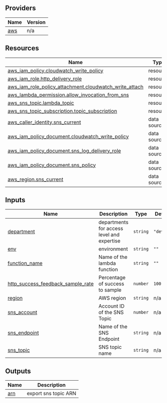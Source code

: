 <!-- BEGIN_TF_DOCS -->

## Providers

| Name | Version |
|------|---------|
| <a name="provider_aws"></a> [aws](#provider\_aws) | n/a |

## Resources

| Name | Type |
|------|------|
| [aws_iam_policy.cloudwatch_write_policy](https://registry.terraform.io/providers/hashicorp/aws/latest/docs/resources/iam_policy) | resource |
| [aws_iam_role.http_delivery_role](https://registry.terraform.io/providers/hashicorp/aws/latest/docs/resources/iam_role) | resource |
| [aws_iam_role_policy_attachment.cloudwatch_write_attach](https://registry.terraform.io/providers/hashicorp/aws/latest/docs/resources/iam_role_policy_attachment) | resource |
| [aws_lambda_permission.allow_invocation_from_sns](https://registry.terraform.io/providers/hashicorp/aws/latest/docs/resources/lambda_permission) | resource |
| [aws_sns_topic.lambda_topic](https://registry.terraform.io/providers/hashicorp/aws/latest/docs/resources/sns_topic) | resource |
| [aws_sns_topic_subscription.topic_subscription](https://registry.terraform.io/providers/hashicorp/aws/latest/docs/resources/sns_topic_subscription) | resource |
| [aws_caller_identity.sns_current](https://registry.terraform.io/providers/hashicorp/aws/latest/docs/data-sources/caller_identity) | data source |
| [aws_iam_policy_document.cloudwatch_write_policy](https://registry.terraform.io/providers/hashicorp/aws/latest/docs/data-sources/iam_policy_document) | data source |
| [aws_iam_policy_document.sns_log_delivery_role](https://registry.terraform.io/providers/hashicorp/aws/latest/docs/data-sources/iam_policy_document) | data source |
| [aws_iam_policy_document.sns_policy](https://registry.terraform.io/providers/hashicorp/aws/latest/docs/data-sources/iam_policy_document) | data source |
| [aws_region.sns_current](https://registry.terraform.io/providers/hashicorp/aws/latest/docs/data-sources/region) | data source |

## Inputs

| Name | Description | Type | Default | Required |
|------|-------------|------|---------|:--------:|
| <a name="input_department"></a> [department](#input\_department) | departments for access level and expertise | `string` | `"devops"` | no |
| <a name="input_env"></a> [env](#input\_env) | environment | `string` | `""` | no |
| <a name="input_function_name"></a> [function\_name](#input\_function\_name) | Name of the lambda function | `string` | `""` | no |
| <a name="input_http_success_feedback_sample_rate"></a> [http\_success\_feedback\_sample\_rate](#input\_http\_success\_feedback\_sample\_rate) | Percentage of success to sample | `number` | `100` | no |
| <a name="input_region"></a> [region](#input\_region) | AWS region | `string` | n/a | yes |
| <a name="input_sns_account"></a> [sns\_account](#input\_sns\_account) | Account ID of the SNS Topic | `number` | n/a | yes |
| <a name="input_sns_endpoint"></a> [sns\_endpoint](#input\_sns\_endpoint) | Name of the SNS Endpoint | `string` | n/a | yes |
| <a name="input_sns_topic"></a> [sns\_topic](#input\_sns\_topic) | SNS topic name | `string` | n/a | yes |

## Outputs

| Name | Description |
|------|-------------|
| <a name="output_arn"></a> [arn](#output\_arn) | export sns topic ARN |
<!-- END_TF_DOCS -->
